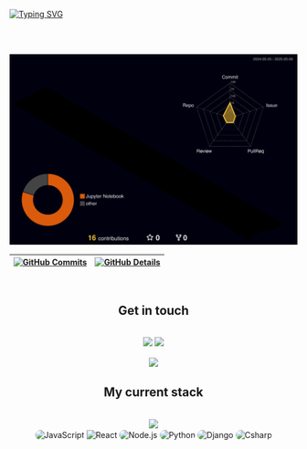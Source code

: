 [![Typing SVG](https://readme-typing-svg.herokuapp.com/?color=FFFFFF&size=35&center=true&vCenter=true&width=1000&lines=HI+THERE,+I'm+Eugênio+Lobo;Welcome+to+my+GitHub+page!+:%29;I'm+a+full+stack+developer;Feel+free+to+interact)](https://git.io/typing-svg)

<br/>
<br/>

![3D GitHub Profile](https://raw.githubusercontent.com/EugenioGuimaraes/EugenioGuimaraes/main/profile-3d-contrib/profile-night-rainbow.svg)


 | [![GitHub Commits](http://github-profile-summary-cards.vercel.app/api/cards/productive-time?username=EugenioGuimaraes&theme=dracula&utcOffset=-3)](https://github.com/vn7n24fzkq/github-profile-summary-cards) | [![GitHub Details](http://github-profile-summary-cards.vercel.app/api/cards/profile-details?username=EugenioGuimaraes&theme=dracula)](https://github.com/vn7n24fzkq/github-profile-summary-cards) |  
 | ----------- | ----------- |

<div align="center" style="display: inline_block">
  <br/>
  <h2>Get in touch</h2>
  <br/>
  <a href = "mailto:eugenio.guimaraes1112@gmail.com"><img src="https://img.shields.io/badge/-Gmail-%23333?style=for-the-badge&logo=gmail&logoColor=white" target="_blank"></a>
  <a href="https://www.linkedin.com/in/eugenio-lobo-guimaraes-1701aa1a2/" target="_blank"><img src="https://img.shields.io/badge/-LinkedIn-%230077B5?style=for-the-badge&logo=linkedin&logoColor=white" target="_blank"></a> 
  
 
  <br/>
  <br/>
    
  <a href="https://github.com/pedrolibas">
  <img src ="https://github-readme-streak-stats.herokuapp.com?user=EugenioGuimaraes&theme=dark&hide_border=true&background=FFFFFF00">
</a>
  
</div>

<div align="center">
  <h2>My current stack</h2>
  <br/>
    <div align="center" >
<a href="https://skillicons.dev"   >
  <img src="https://skillicons.dev//icons?i=cs,dotnet,py,django,go,java,aws,git,vscode,javascript,typescript,css,html,react,tailwind,sass,nodejs,vue,docker,figma,github,linux,ubuntu,postman,vercel,vite,bootstrap,postgres,stackoverflow,discord)" />
</a>
  <br />

  </div>
  <img src="https://img.shields.io/badge/JavaScript-323330?style=for-the-badge&logo=javascript&logoColor=F7DF1E" style="border-radius: 30px" alt="JavaScript" target="_blank">
  <img src="https://img.shields.io/badge/React-20232A?style=for-the-badge&logo=react&logoColor=61DAFB" alt="React" target="_blank">
  <img src="https://img.shields.io/badge/Node.js-43853D?style=for-the-badge&logo=node.js&logoColor=white" style="border-radius: 30px" alt="Node.js" target="_blank">
  <img src="https://img.shields.io/badge/Python-3776AB?style=for-the-badge&logo=python&logoColor=white" style="border-radius: 30px" alt="Python" target="_blank">
  <img src="https://img.shields.io/badge/Django-092d1f?style=for-the-badge&logo=django&logoColor=white" style="border-radius: 30px" alt="Django" target="_blank">
  <img src="https://img.shields.io/badge/C%23-239120?style=for-the-badge&logo=c-sharp&logoColor=white" style="border-radius: 30px" alt="Csharp" target="_blank">
</div>
